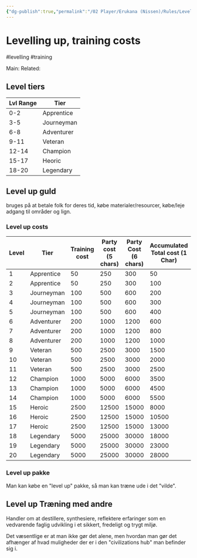 ```yaml
---
{"dg-publish":true,"permalink":"/02 Player/Erukana (Nissen)/Rules/Levelling up - training cost/"}
---
```


# Levelling up, training costs 
#levelling #training 

Main:
Related: 

## Level tiers 

| Lvl Range | Tier       |
|-----------|------------|
| 0-2       | Apprentice |
| 3-5       | Journeyman |
| 6-8       | Adventurer |
| 9-11      | Veteran    |
| 12-14     | Champion   |
| 15-17     | Heoric     |
| 18-20     | Legendary  |
## Level up guld 
bruges på at betale folk for deres tid, købe materialer/resourcer, købe/leje adgang til områder og lign.

### Level up costs 
| Level | Tier       | Training cost | Party cost (5 chars) | Party Cost (6 chars) | Accumulated Total cost (1 Char) |
|-------|------------|---------------|----------------------|----------------------|---------------------------------|
| 1     | Apprentice | 50            | 250                  | 300                  | 50                              |
| 2     | Apprentice | 50            | 250                  | 300                  | 100                             |
| 3     | Journeyman | 100           | 500                  | 600                  | 200                             |
| 4     | Journeyman | 100           | 500                  | 600                  | 300                             |
| 5     | Journeyman | 100           | 500                  | 600                  | 400                             |
| 6     | Adventurer | 200           | 1000                 | 1200                 | 600                             |
| 7     | Adventurer | 200           | 1000                 | 1200                 | 800                             |
| 8     | Adventurer | 200           | 1000                 | 1200                 | 1000                            |
| 9     | Veteran    | 500           | 2500                 | 3000                 | 1500                            |
| 10    | Veteran    | 500           | 2500                 | 3000                 | 2000                            |
| 11    | Veteran    | 500           | 2500                 | 3000                 | 2500                            |
| 12    | Champion   | 1000          | 5000                 | 6000                 | 3500                            |
| 13    | Champion   | 1000          | 5000                 | 6000                 | 4500                            |
| 14    | Champion   | 1000          | 5000                 | 6000                 | 5500                            |
| 15    | Heroic     | 2500          | 12500                | 15000                | 8000                            |
| 16    | Heroic     | 2500          | 12500                | 15000                | 10500                           |
| 17    | Heroic     | 2500          | 12500                | 15000                | 13000                           |
| 18    | Legendary  | 5000          | 25000                | 30000                | 18000                           |
| 19    | Legendary  | 5000          | 25000                | 30000                | 23000                           |
| 20    | Legendary  | 5000          | 25000                | 30000                | 28000                           |

### Level up pakke
Man kan købe en "level up" pakke, så man kan træne ude i det "vilde".
## Level up Træning med andre
Handler om at destillere, synthesiere, reflektere erfaringer som en vedvarende faglig udvikling i et sikkert, fredeligt og trygt miljø.

Det væsentlige er at man ikke gør det alene, men hvordan man gør det afhænger af hvad muligheder der er i den "civilizations hub" man befinder sig i.

